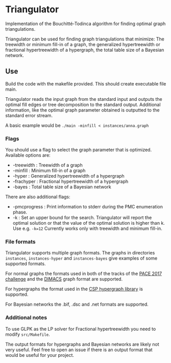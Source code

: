 # Triangulator
Implementation of the Bouchitté-Todinca algorithm for finding optimal graph triangulations.

Triangulator can be used for finding graph triangulations that minimize: The treewidth or minimum fill-in of a graph, the generalized hypertreewidth or fractional hypertreewidth of a hypergraph, the total table size of a Bayesian network.


## Use
Build the code with the makefile provided. This should create executable file main.

Triangulator reads the input graph from the standard input and outputs the optimal fill edges or tree decomposition to the standard output. Additional information, like the optimal graph parameter obtained is outputted to the standard error stream.

A basic example would be `./main -minfill < instances/anna.graph`

### Flags
You should use a flag to select the graph parameter that is optimized. Available options are:
* -treewidth : Treewidth of a graph
* -minfill : Minimum fill-in of a graph
* -hyper : Generalized hypertreewidth of a hypergraph
* -frachyper : Fractional hypertreewidth of a hypergraph
* -bayes : Total table size of a Bayesian network

There are also additional flags:
* -pmcprogress : Print information to stderr during the PMC enumeration phase.
* -k : Set an upper bound for the search. Triangulator will report the optimal solution or that the value of the optimal solution is higher than k. Use e.g. `-k=12` Currently works only with treewidth and minimum fill-in.

### File formats
Triangulator supports multiple graph formats. The graphs in directories `instances`, `instances-hyper` and `instances-bayes` give examples of some supported formats.

For normal graphs the formats used in both of the tracks of the [PACE 2017 challenge](https://pacechallenge.wordpress.com/2016/12/01/announcing-pace-2017/) and the [DIMACS](http://prolland.free.fr/works/research/dsat/dimacs.html) graph format are supported.

For hypergraphs the format used in the [CSP hypergraph library](https://www.dbai.tuwien.ac.at/proj/hypertree/downloads.html) is supported.

For Bayesian networks the .bif, .dsc and .net formats are supported.

### Additional notes
To use GLPK as the LP solver for Fractional hypertreewidth you need to modify `src/Makefile`.

The output formats for hypergraphs and Bayesian networks are likely not very useful. Feel free to open an issue if there is an output format that would be useful for your project.
